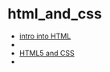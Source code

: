 # html_and_css

<ul>
<li><a href="demo/index.html" target="_blank"> intro into HTML</a><li>
<li><a href="html5_CSS/index.html" target="_blank"> HTML5 and CSS</a><li>
</ul>

